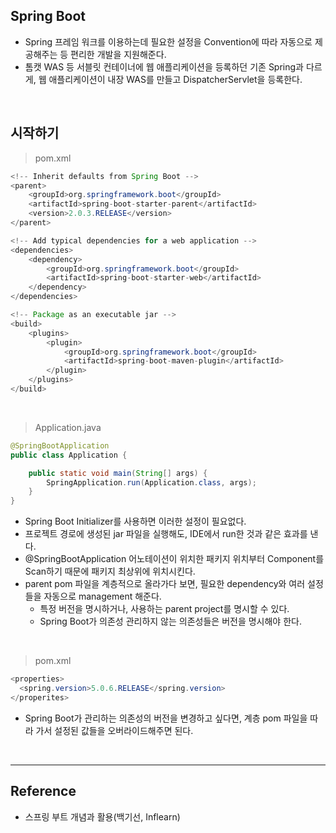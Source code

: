 ## Spring Boot

* Spring 프레임 워크를 이용하는데 필요한 설정을 Convention에 따라 자동으로 제공해주는 등 편리한 개발을 지원해준다.
* 톰캣 WAS 등 서블릿 컨테이너에 웹 애플리케이션을 등록하던 기존 Spring과 다르게, 웹 애플리케이션이 내장 WAS를 만들고 DispatcherServlet을 등록한다.

<br>

## 시작하기

> pom.xml

```java
<!-- Inherit defaults from Spring Boot -->
<parent>
    <groupId>org.springframework.boot</groupId>
    <artifactId>spring-boot-starter-parent</artifactId>
    <version>2.0.3.RELEASE</version>
</parent>

<!-- Add typical dependencies for a web application -->
<dependencies>
    <dependency>
        <groupId>org.springframework.boot</groupId>
        <artifactId>spring-boot-starter-web</artifactId>
    </dependency>
</dependencies>

<!-- Package as an executable jar -->
<build>
    <plugins>
        <plugin>
            <groupId>org.springframework.boot</groupId>
            <artifactId>spring-boot-maven-plugin</artifactId>
        </plugin>
    </plugins>
</build>
```

<br>

> Application.java

```java
@SpringBootApplication
public class Application {

    public static void main(String[] args) {
        SpringApplication.run(Application.class, args);
    }
}
```

* Spring Boot Initializer를 사용하면 이러한 설정이 필요없다.
* 프로젝트 경로에 생성된 jar 파일을 실행해도, IDE에서 run한 것과 같은 효과를 낸다.
* @SpringBootApplication 어노테이션이 위치한 패키지 위치부터 Component를 Scan하기 때문에 패키지 최상위에 위치시킨다.
* parent pom 파일을 계층적으로 올라가다 보면, 필요한 dependency와 여러 설정들을 자동으로 management 해준다.
  * 특정 버전을 명시하거나, 사용하는 parent project를 명시할 수 있다.
  * Spring Boot가 의존성 관리하지 않는 의존성들은 버전을 명시해야 한다.

<br>

> pom.xml

```java
<properties>
  <spring.version>5.0.6.RELEASE</spring.version>
</properites>
```

* Spring Boot가 관리하는 의존성의 버전을 변경하고 싶다면, 계층 pom 파일을 따라 가서 설정된 값들을 오버라이드해주면 된다.

<br>

---

Reference
---------

-	스프링 부트 개념과 활용(백기선, Inflearn)
